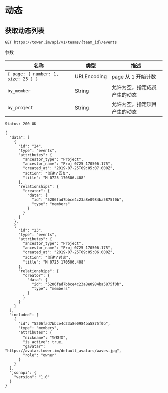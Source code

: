 # 动态

## 获取动态列表

```
GET https://tower.im/api/v1/teams/{team_id}/events
```

参数

| 名称                      | 类型        | 描述               |
| ------------------------- | ----------- | ------------------ |
| `{ page: { number: 1, size: 25 } }` | URLEncoding | page 从 1 开始计数 |
| `by_member` | String | 允许为空，指定成员产生的动态 |
| `by_project` | String | 允许为空，指定项目产生的动态 |

```
Status: 200 OK

{
  "data": [
    {
      "id": "24",
      "type": "events",
      "attributes": {
        "ancestor_type": "Project",
        "ancestor_name": "Proj 0725 170506.175",
        "created_at": "2019-07-25T09:05:07.000Z",
        "action": "创建了回复",
        "title": "M 0725 170506.408"
      },
      "relationships": {
        "creator": {
          "data": {
            "id": "5206fad7bbce4c23a8e0984ba5875f0b",
            "type": "members"
          }
        }
      }
    },
    {
      "id": "23",
      "type": "events",
      "attributes": {
        "ancestor_type": "Project",
        "ancestor_name": "Proj 0725 170506.175",
        "created_at": "2019-07-25T09:05:06.000Z",
        "action": "创建了讨论",
        "title": "M 0725 170506.408"
      },
      "relationships": {
        "creator": {
          "data": {
            "id": "5206fad7bbce4c23a8e0984ba5875f0b",
            "type": "members"
          }
        }
      }
    }
  ],
  "included": [
    {
      "id": "5206fad7bbce4c23a8e0984ba5875f0b",
      "type": "members",
      "attributes": {
        "nickname": "银群惟",
        "is_active": true,
        "gavatar": "https://avatar.tower.im/default_avatars/waves.jpg",
        "role": "owner"
      }
    }
  ],
  "jsonapi": {
    "version": "1.0"
  }
}
```